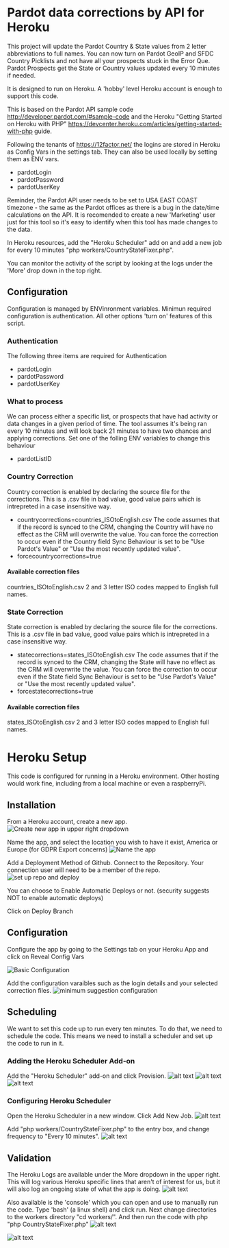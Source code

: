 # Pardot data corrections by API for Heroku
This project will update the Pardot Country & State values from 2 letter abbreviations to full names. You can now turn on Pardot GeoIP and SFDC Country Picklists and not have all your prospects stuck in the Error Que. Pardot Prospects get the State or Country values updated every 10 minutes if needed.

It is designed to run on Heroku. A 'hobby' level Heroku account is enough to support this code.

This is based on the Pardot API sample code http://developer.pardot.com/#sample-code and the Heroku "Getting Started on Heroku with PHP" https://devcenter.heroku.com/articles/getting-started-with-php guide. 

Following the tenants of https://12factor.net/ the logins are stored in Heroku as Config Vars in the settings tab. They can also be used locally by setting them as ENV vars.
 * pardotLogin
 * pardotPassword
 * pardotUserKey

Reminder, the Pardot API user needs to be set to USA EAST COAST timezone - the same as the Pardot offices as there is a bug in the date/time calculations on the API. It is recomended to create a new 'Marketing' user just for this tool so it's easy to identify when this tool has made changes to the data.

In Heroku resources, add the "Heroku Scheduler" add on and add a new job for every 10 minutes "php workers/CountryStateFixer.php".

You can monitor the activity of the script by looking at the logs under the 'More' drop down in the top right.

## Configuration
Configuration is managed by ENVinronment variables. Minimun required configuration is authentication. All other options 'turn on' features of this script.

### Authentication
The following three items are required for Authentication
 * pardotLogin
 * pardotPassword
 * pardotUserKey

### What to process
We can process either a specific list, or prospects that have had activity or data changes in a given period of time. The tool assumes it's being ran every 10 minutes and will look back 21 minutes to have two chances and applying corrections.
Set one of the folling ENV variables to change this behaviour
 * pardotListID

### Country Correction
Country correction is enabled by declaring the source file for the corrections. This is a .csv file in bad value, good value pairs which is intrepreted in a case insensitive way.
 * countrycorrections=countries_ISOtoEnglish.csv
The code assumes that if the record is synced to the CRM, changing the Country will have no effect as the CRM will overwrite the value. You can force the correction to occur even if the Country field Sync Behaviour is set to be "Use Pardot's Value" or "Use the most recently updated value".
 * forcecountrycorrections=true
#### Available correction files
countries_ISOtoEnglish.csv 2 and 3 letter ISO codes mapped to English full names.

### State Correction
State correction is enabled by declaring the source file for the corrections. This is a .csv file in bad value, good value pairs which is intrepreted in a case insensitive way.
 * statecorrections=states_ISOtoEnglish.csv
The code assumes that if the record is synced to the CRM, changing the State will have no effect as the CRM will overwrite the value. You can force the correction to occur even if the State field Sync Behaviour is set to be "Use Pardot's Value" or "Use the most recently updated value".
 * forcestatecorrections=true
#### Available correction files
states_ISOtoEnglish.csv 2 and 3 letter ISO codes mapped to English full names.

# Heroku Setup
This code is configured for running in a Heroku environment. Other hosting would work fine, including from a local machine or even a raspberryPi.

## Installation
From a Heroku account, create a new app.
![Create new app in upper right dropdown](https://user-images.githubusercontent.com/779440/52234182-acb85100-2886-11e9-86c4-5a778a65e6b5.png "Create new app in upper right dropdown")

Name the app, and select the location you wish to have it exist, America or Europe (for GDPR Export concerns)
![Name the app](https://user-images.githubusercontent.com/779440/52234220-c35ea800-2886-11e9-9e2f-7e7aad1c539b.png "Name the app")

Add a Deployment Method of Github. Connect to the Repository. Your connection user will need to be a member of the repo.
![set up repo and deploy](https://user-images.githubusercontent.com/779440/52234654-c4dca000-2887-11e9-87d8-983003833982.png "set up repo and deploy")

You can choose to Enable Automatic Deploys or not. (security suggests NOT to enable automatic deploys)

Click on Deploy Branch

## Configuration
Configure the app by going to the Settings tab on your Heroku App and click on Reveal Config Vars

![Basic Configuration](https://user-images.githubusercontent.com/779440/52234997-8bf0fb00-2888-11e9-9720-9c06f61719e3.png "Basic Configuration")

Add the configuration varaibles such as the login details and your selected correction files.
![minimum suggestion configuration](https://user-images.githubusercontent.com/779440/52235147-e1c5a300-2888-11e9-9a8f-e551536129cb.png "minimum suggestion configuration")

## Scheduling
We want to set this code up to run every ten minutes. To do that, we need to schedule the code. This means we need to install a scheduler and set up the code to run in it.

### Adding the Heroku Scheduler Add-on
Add the "Heroku Scheduler" add-on and click Provision.
![alt text](https://user-images.githubusercontent.com/779440/52236354-420a1400-288c-11e9-9e50-833804ea0569.png "")
![alt text](https://user-images.githubusercontent.com/779440/52236450-8695af80-288c-11e9-8268-4cc9175217b3.png "")
![alt text](https://user-images.githubusercontent.com/779440/52236492-a036f700-288c-11e9-8a79-c10acdbc5387.png "")

### Configuring Heroku Scheduler
Open the Heroku Scheduler in a new window. Click Add New Job.
![alt text](https://user-images.githubusercontent.com/779440/52236564-cb214b00-288c-11e9-9f73-7751b42fe12f.png "")

Add "php workers/CountryStateFixer.php" to the entry box, and change frequency to "Every 10 minutes".
![alt text](https://user-images.githubusercontent.com/779440/52236630-f73ccc00-288c-11e9-8c47-d851d787d97f.png "")

## Validation
The Heroku Logs are available under the More dropdown in the upper right. This will log various Heroku specific lines that aren't of interest for us, but it will also log an ongoing state of what the app is doing.
![alt text](https://user-images.githubusercontent.com/779440/52235611-3ddcf700-288a-11e9-900c-84cf8988fe3f.png "")

Also available is the 'console' which you can open and use to manually run the code. Type 'bash' (a linux shell) and click run. Next change directories to the workers directory "cd workers/". And then run the code with php "php CountryStateFixer.php"
![alt text](https://user-images.githubusercontent.com/779440/52235824-d1aec300-288a-11e9-882c-323ca85dd592.png "")
 
![alt text]( "")


